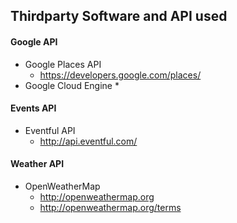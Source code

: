 ## Thirdparty Software and API used

#### Google API
* Google Places API
    * https://developers.google.com/places/
* Google Cloud Engine
    *

#### Events API
* Eventful API
    * http://api.eventful.com/

#### Weather API
* OpenWeatherMap
    * http://openweathermap.org
    * http://openweathermap.org/terms